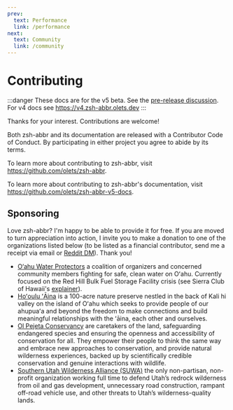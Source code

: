 ```yaml
---
prev:
  text: Performance
  link: /performance
next:
  text: Community
  link: /community
---
```


# Contributing

:::danger
These docs are for the v5 beta. See the [pre-release discussion](https://github.com/olets/zsh-abbr/discussions/64).  
For v4 docs see <https://v4.zsh-abbr.olets.dev>
:::

Thanks for your interest. Contributions are welcome!

Both zsh-abbr and its documentation are released with a Contributor Code of Conduct. By participating in either project you agree to abide by its terms.

To learn more about contributing to zsh-abbr, visit <https://github.com/olets/zsh-abbr>.

To learn more about contributing to zsh-abbr's documentation, visit <https://github.com/olets/zsh-abbr-v5-docs>.

## Sponsoring

Love zsh-abbr? I'm happy to be able to provide it for free. If you are moved to turn appreciation into action, I invite you to make a donation to one of the organizations listed below (to be listed as a financial contributor, send me a receipt via email or [Reddit DM](https://www.reddit.com/user/olets)). Thank you!

- [O‘ahu Water Protectors](https://oahuwaterprotectors.org/) a coalition of organizers and concerned community members fighting for safe, clean water on Oʻahu. Currently focused on the Red Hill Bulk Fuel Storage Facility crisis (see Sierra Club of Hawaii's [explainer](https://sierraclubhawaii.org/redhill)).
- [Hoʻoulu ʻĀina](https://hoouluaina.org/) is a 100-acre nature preserve nestled in the back of Kali hi valley on the island of Oʻahu which seeks to provide people of our ahupuaʻa and beyond the freedom to make connections and build meaningful relationships with the ʻāina, each other and ourselves.
- [Ol Pejeta Conservancy](https://www.olpejetaconservancy.org/) are caretakers of the land, safeguarding endangered species and ensuring the openness and accessibility of conservation for all. They empower their people to think the same way and embrace new approaches to conservation, and provide natural wilderness experiences, backed up by scientifically credible conservation and genuine interactions with wildlife.
- [Southern Utah Wilderness Alliance (SUWA)](https://suwa.org/) the only non-partisan, non-profit organization working full time to defend Utah’s redrock wilderness from oil and gas development, unnecessary road construction, rampant off-road vehicle use, and other threats to Utah’s wilderness-quality lands.
